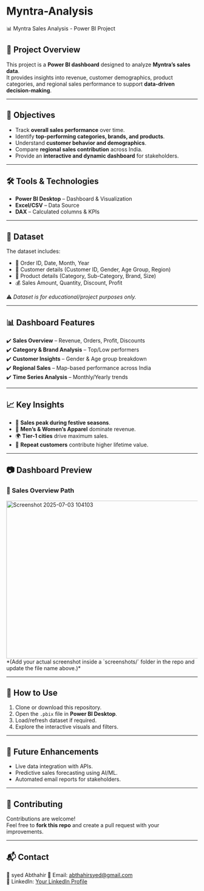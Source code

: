 # Myntra-Analysis
 📊 Myntra Sales Analysis - Power BI Project  

## 📌 Project Overview  
This project is a **Power BI dashboard** designed to analyze **Myntra’s sales data**.  
It provides insights into revenue, customer demographics, product categories, and regional sales performance to support **data-driven decision-making**.  

---

## 🎯 Objectives  
- Track **overall sales performance** over time.  
- Identify **top-performing categories, brands, and products**.  
- Understand **customer behavior and demographics**.  
- Compare **regional sales contribution** across India.  
- Provide an **interactive and dynamic dashboard** for stakeholders.  

---

## 🛠️ Tools & Technologies  
- **Power BI Desktop** – Dashboard & Visualization  
- **Excel/CSV** – Data Source  
- **DAX** – Calculated columns & KPIs  

---

## 📂 Dataset  
The dataset includes:  
- 🧾 Order ID, Date, Month, Year  
- 👤 Customer details (Customer ID, Gender, Age Group, Region)  
- 👕 Product details (Category, Sub-Category, Brand, Size)  
- 💰 Sales Amount, Quantity, Discount, Profit  

⚠️ *Dataset is for educational/project purposes only.*  

---

## 📊 Dashboard Features  
✔️ **Sales Overview** – Revenue, Orders, Profit, Discounts  
✔️ **Category & Brand Analysis** – Top/Low performers  
✔️ **Customer Insights** – Gender & Age group breakdown  
✔️ **Regional Sales** – Map-based performance across India  
✔️ **Time Series Analysis** – Monthly/Yearly trends  

---

## 📈 Key Insights  
- 📅 **Sales peak during festive seasons**.  
- 👕 **Men’s & Women’s Apparel** dominate revenue.  
- 🌍 **Tier-1 cities** drive maximum sales.  
- 🔁 **Repeat customers** contribute higher lifetime value.  

---

## 📷 Dashboard Preview  

### 🔹 Sales Overview Path
<img width="908" height="415" alt="Screenshot 2025-07-03 104103" src="https://github.com/user-attachments/assets/31b26db6-1042-4dff-8d0e-f6063cba0ff5" />
*(Add your actual screenshot inside a `screenshots/` folder in the repo and update the file name above.)*  

---

## 🚀 How to Use  
1. Clone or download this repository.  
2. Open the `.pbix` file in **Power BI Desktop**.  
3. Load/refresh dataset if required.  
4. Explore the interactive visuals and filters.  

---

## 📌 Future Enhancements  
- Live data integration with APIs.  
- Predictive sales forecasting using AI/ML.  
- Automated email reports for stakeholders.  

---

## 🤝 Contributing  
Contributions are welcome!  
Feel free to **fork this repo** and create a pull request with your improvements.  

---

## 📬 Contact  
👤 syed Abthahir 
📧 Email: abthahirsyed@gmail.com  
🔗 LinkedIn: [Your LinkedIn Profile](https://linkedin.com)
